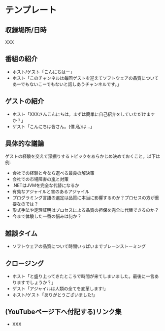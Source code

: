 # テンプレート

## 収録場所/日時

XXX

## 番組の紹介

* ホスト/ゲスト「こんにちはー」
* ホスト「このチャンネルは毎回ゲストを迎えてソフトウェアの品質についてあーでもないこーでもないと話しあうチャンネルです。」

## ゲストの紹介

* ホスト「XXXさんこんにちは。まずは簡単に自己紹介をしていただけますか？」
* ゲスト「こんにちは皆さん。{僕,私}は...」

## 具体的な議論

ゲストの経験を交えて深掘りするトピックをあらかじめ決めておくこと。以下は例:

* 会社での経験と今なら選べる最良の解決策
* 会社での市場障害の嵐と対策
* .NETはJVMを完全な代替になるか
* 有効なアジャイルと害のあるアジャイル
* プログラミング言語の選定は品質に本当に影響するのか？プロセスの方が重要なのでは？
* 形式手法や定理証明はプロセスによる品質の担保を完全に代替できるのか？
* 今まで体験した一番の悩みは何か？

## 雑談タイム

* ソフトウェアの品質について時間いっぱいまでブレーンストーミング

## クロージング

* ホスト「と盛り上ってきたところで時間が来てしまいました。最後に一言ありますでしょうか？」
* ゲスト「アジャイルは人類の全てを変革します!」
* ホスト/ゲスト「ありがとうございました!」

## (YouTubeページ下へ付記する)リンク集

* XXX
